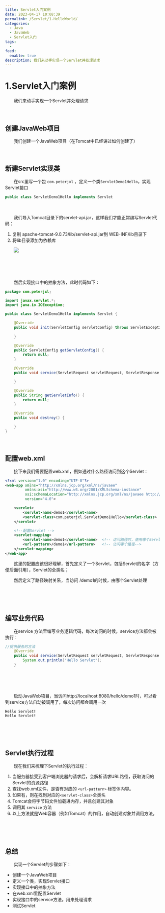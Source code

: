 ```yaml
---
title: Servlet入门案例
date: 2023-04-17 10:08:39
permalink: /Servlet/1-HelloWorld/
categories:
  - Java
  - JavaWeb
  - Servlet入门
tags:
  - 
feed:
  enable: true
description: 我们来动手实现一个Servlet并处理请求
---
```

# 1.Servlet入门案例

　　我们来动手实现一个Servlet并处理请求

<!-- more -->

　　‍

## 创建JavaWeb项目

　　我们创建一个JavaWeb项目（在Tomcat中已经讲过如何创建了）

　　‍

## 新建Servlet实现类

　　在src里写一个包 `com.peterjxl` ，定义一个类`ServletDemo1Hello`，实现Servlet接口

```java
public class ServletDemo1Hello implements Servlet
```

　　‍

　　我们导入Tomcat目录下的servlet-api.jar，这样我们才能正常编写Servlet代码：

1. 复制 apache-tomcat-9.0.73/lib/servlet-api.jar到 WEB-INF/lib目录下
2. 将lib目录添加为依赖库

　　![](https://image.peterjxl.com/blog/image-20230331080359-3ii5re8.png)

　　‍

　　‍

　　然后实现接口中的抽象方法，此时代码如下：

```java
package com.peterjxl;

import javax.servlet.*;
import java.io.IOException;

public class ServletDemo1Hello implements Servlet {

    @Override
    public void init(ServletConfig servletConfig) throws ServletException {
      
    }

    @Override
    public ServletConfig getServletConfig() {
        return null;
    }

    @Override
    public void service(ServletRequest servletRequest, ServletResponse servletResponse) throws ServletException, IOException {

    }

    @Override
    public String getServletInfo() {
        return null;
    }

    @Override
    public void destroy() {

    }
}

```

　　‍

## 配置web.xml

　　接下来我们需要配置web.xml，例如通过什么路径访问到这个Servlet：

```xml
<?xml version="1.0" encoding="UTF-8"?>
<web-app xmlns="http://xmlns.jcp.org/xml/ns/javaee"
         xmlns:xsi="http://www.w3.org/2001/XMLSchema-instance"
         xsi:schemaLocation="http://xmlns.jcp.org/xml/ns/javaee http://xmlns.jcp.org/xml/ns/javaee/web-app_4_0.xsd"
         version="4.0">

    <servlet>
        <servlet-name>demo1</servlet-name>
        <servlet-class>com.peterjxl.ServletDemo1Hello</servlet-class>
    </servlet>

    <!--配置Servlet -->
    <servlet-mapping>
        <servlet-name>demo1</servlet-name>  <!-- 访问路径时，使用哪个Servlet-->
        <url-pattern>/demo1</url-pattern>   <!-- 访问哪个路径-->
    </servlet-mapping>
</web-app>
```

　　这里的配置应该很好理解，首先定义了一个Servlet，包括Servlet的名字（方便后面引用），Servlet的全类名；

　　然后定义了路径映射关系，当访问 /demo1的时候，由哪个Servlet处理

　　‍

　　‍

## 编写业务代码

　　在service 方法里编写业务逻辑代码，每次访问的时候，service方法都会被执行：

```java
//提供服务的方法
    @Override
    public void service(ServletRequest servletRequest, ServletResponse servletResponse) throws ServletException, IOException {
        System.out.println("Hello Servlet");
    }
```

　　‍

　　‍

　　启动JavaWeb项目，当访问http://localhost:8080/hello/demo1时，可以看到service方法自动被调用了，每次访问都会调用一次

```
Hello Servlet!
Hello Servlet!
```

　　‍

　　‍

## Servlet执行过程

　　现在我们来梳理下Servlet的执行过程：

1. 当服务器接受到客户端浏览器的请求后，会解析请求URL路径，获取访问的Servlet的资源路径
2. 查找web.xml文件，是否有对应的 `<url-pattern>`  标签体内容。
3. 如果有，则在找到对应的`<servlet-class>`全类名
4. Tomcat会将字节码文件加载进内存，并且创建其对象
5. 调用其  `service` 方法
6. 以上方法就是Web容器（例如Tomcat）的作用，自动创建对象并调用方法。

　　‍

　　‍

## 总结

　　实现一个Servlet的步骤如下：

* 创建一个JavaWeb项目
* 定义一个类，实现Servlet接口
* 实现接口中的抽象方法
* 在web.xml里配置Servlet
* 实现接口中的service方法，用来处理请求
* 测试Servlet
